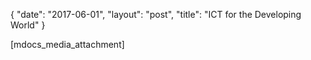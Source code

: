 {
   "date": "2017-06-01",
   "layout": "post",
   "title": "ICT for the Developing World"
}

[mdocs_media_attachment]